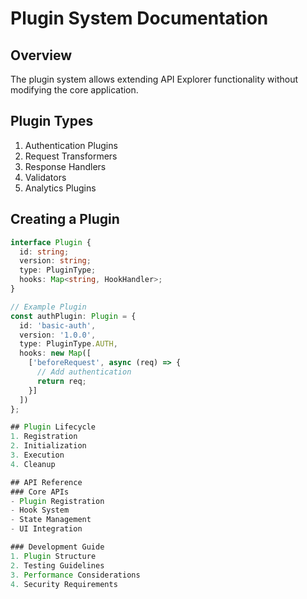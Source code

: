 # Plugin System Documentation

## Overview
The plugin system allows extending API Explorer functionality without modifying the core application.

## Plugin Types
1. Authentication Plugins
2. Request Transformers
3. Response Handlers
4. Validators
5. Analytics Plugins

## Creating a Plugin
```typescript
interface Plugin {
  id: string;
  version: string;
  type: PluginType;
  hooks: Map<string, HookHandler>;
}

// Example Plugin
const authPlugin: Plugin = {
  id: 'basic-auth',
  version: '1.0.0',
  type: PluginType.AUTH,
  hooks: new Map([
    ['beforeRequest', async (req) => {
      // Add authentication
      return req;
    }]
  ])
};

## Plugin Lifecycle
1. Registration
2. Initialization
3. Execution
4. Cleanup

## API Reference
### Core APIs
- Plugin Registration
- Hook System
- State Management
- UI Integration

### Development Guide
1. Plugin Structure
2. Testing Guidelines
3. Performance Considerations
4. Security Requirements

